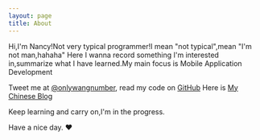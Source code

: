 ```yaml
---
layout: page
title: About
---
```


Hi,I'm Nancy!Not very typical programmer!I mean "not typical",mean "I'm not man,hahaha"
Here I wanna record something I'm interested in,summarize what I have learned.My main focus is Mobile Application Development

Tweet me at [@onlywangnumber](http://twitter.com/onlywangnumber), read my code on [GitHub](https://github.com/OnlyWangyn)
Here is [My Chinese Blog](http://blog.csdn.net/wynwynwyn)

Keep learning and carry on,I'm in the progress.

Have a nice day. ♥  
